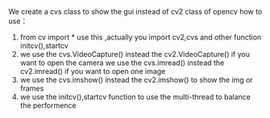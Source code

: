 We create a cvs class to show the gui instead of cv2 class of opencv
how to use：
1. from cv import *
use this ,actually you import cv2,cvs and other function initcv(),startcv
2. we use the cvs.VideoCapture() instead the cv2.VideoCapture() if you want to open the camera
   we use the cvs.imread() instead the cv2.imread() if you want to open one image
3. we use the cvs.imshow() instead the cv2.imshow() to show the img or frames
4. we use the initcv(),startcv function to use the multi-thread to balance the performence

